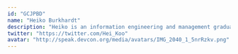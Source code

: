 ```yaml
---
id: "GCJPBD"
name: "Heiko Burkhardt"
description: "Heiko is an information engineering and management graduate working as a blockchain developer for 5 years."
twitter: "https://twitter.com/Hei_Koo"
avatar: "http://speak.devcon.org/media/avatars/IMG_2040_1_5nrRzkv.png"
---
```

